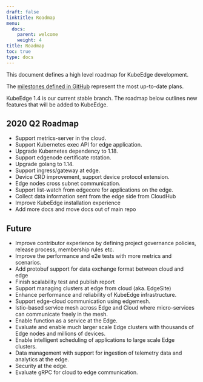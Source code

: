 ```yaml
---
draft: false
linktitle: Roadmap
menu:
  docs:
    parent: welcome
    weight: 4
title: Roadmap
toc: true
type: docs
---
```

This document defines a high level roadmap for KubeEdge development.

The [milestones defined in GitHub](https://github.com/kubeedge/kubeedge/milestones) represent the most up-to-date plans.

KubeEdge 1.4 is our current stable branch. The roadmap below outlines new features that will be added to KubeEdge.

## 2020 Q2 Roadmap

- Support metrics-server in the cloud.
- Support Kubernetes exec API for edge application.
- Upgrade Kubernetes dependency to 1.18.
- Support edgenode certificate rotation.
- Upgrade golang to 1.14.
- Support ingress/gateway at edge.
- Device CRD improvement, support device protocol extension.
- Edge nodes cross subnet communication.
- Support list-watch from edgecore for applications on the edge.
- Collect data information sent from the edge side from CloudHub
- Improve KubeEdge installation experience
- Add more docs and move docs out of main repo


## Future

- Improve contributor experience by defining project governance policies, release process, membership rules etc.
- Improve the performance and e2e tests with more metrics and scenarios.
- Add protobuf support for data exchange format between cloud and edge
- Finish scalability test and publish report
- Support managing clusters at edge from cloud (aka. EdgeSite)
- Enhance performance and reliability of KubeEdge infrastructure.
- Support edge-cloud communication using edgemesh.
- Istio-based service mesh across Edge and Cloud where micro-services can communicate freely in the mesh.
- Enable function as a service at the Edge.
- Evaluate and enable much larger scale Edge clusters with thousands of Edge nodes and millions of devices.
- Enable intelligent scheduling of applications to large scale Edge clusters.
- Data management with support for ingestion of telemetry data and analytics at the edge.
- Security at the edge.
- Evaluate gRPC for cloud to edge communication.
